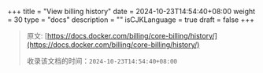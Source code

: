 +++
title = "View billing history"
date = 2024-10-23T14:54:40+08:00
weight = 30
type = "docs"
description = ""
isCJKLanguage = true
draft = false
+++

> 原文: [https://docs.docker.com/billing/core-billing/history/](https://docs.docker.com/billing/core-billing/history/)
>
> 收录该文档的时间：`2024-10-23T14:54:40+08:00`
